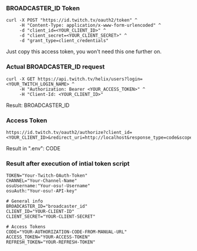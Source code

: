 ### BROADCASTER_ID Token

```
curl -X POST "https://id.twitch.tv/oauth2/token" ^
     -H "Content-Type: application/x-www-form-urlencoded" ^
     -d "client_id=<YOUR_CLIENT_ID>" ^
     -d "client_secret=<YOUR_CLIENT_SECRET>" ^
     -d "grant_type=client_credentials"
```

Just copy this access token, you won't need this one further on.

### Actual BROADCASTER_ID request

```
curl -X GET https://api.twitch.tv/helix/users?login=<YOUR_TWITCH_LOGIN_NAME> ^
     -H "Authorization: Bearer <YOUR_ACCESS_TOKEN>" ^
     -H "Client-Id: <YOUR_CLIENT_ID>"
```

Result: BROADCASTER_ID

### Access Token

```
https://id.twitch.tv/oauth2/authorize?client_id=<YOUR_CLIENT_ID>&redirect_uri=http://localhost&response_type=code&scope=chat:read+chat:edit+channel:manage:vips+channel:read:redemptions+channel:manage:polls+moderation:read+channel:manage:broadcast+user:read:follows
```

Result in ".env": CODE

### Result after execution of intial token script

```
TOKEN="Your-Twitch-OAuth-Token"
CHANNEL="Your-Channel-Name"
osuUsername:"Your-osu!-Username"
osuAuth:"Your-osu!-API-key"

# General info
BROADCASTER_ID="broadcaster_id"
CLIENT_ID="YOUR-CLIENT-ID"
CLIENT_SECRET="YOUR-CLIENT-SECRET"

# Access Tokens
CODE="YOUR-AUTHORIZATION-CODE-FROM-MANUAL-URL"
ACCESS_TOKEN="YOUR-ACCESS-TOKEN"
REFRESH_TOKEN="YOUR-REFRESH-TOKEN"
```
